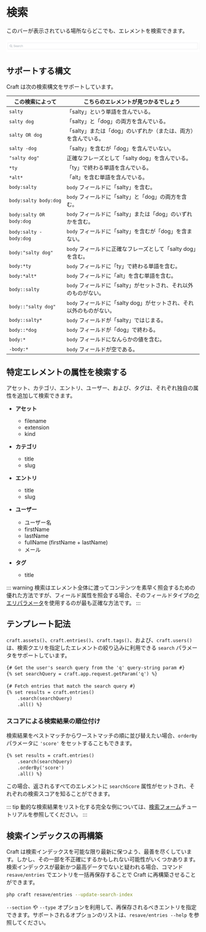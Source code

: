 # 検索

このバーが表示されている場所ならどこでも、エレメントを検索できます。

![検索バー](./images/searching-search-bar.png)

## サポートする構文

Craft は次の検索構文をサポートしています。

この検索によって | こちらのエレメントが見つかるでしょう
-|-
`salty` | 「salty」という単語を含んでいる。
`salty dog` | 「salty」と「dog」の両方を含んでいる。
`salty OR dog` | 「salty」または「dog」のいずれか（または、両方）を含んでいる。
`salty -dog` | 「salty」を含むが「dog」を含んでいない。
`"salty dog"` | 正確なフレーズとして「salty dog」を含んでいる。
`*ty` | 「ty」で終わる単語を含んでいる。
`*alt*` | 「alt」を含む単語を含んでいる。
`body:salty` | `body` フィールドに「salty」を含む。
`body:salty body:dog` | `body` フィールドに「salty」と「dog」の両方を含む。
`body:salty OR body:dog` | `body` フィールドに「salty」または「dog」のいずれかを含む。
`body:salty -body:dog` | `body` フィールドに「salty」を含むが「dog」を含まない。
`body:"salty dog"` | `body` フィールドに正確なフレーズとして「salty dog」を含む。
`body:*ty` | `body` フィールドに「ty」で終わる単語を含む。
`body:*alt*` | `body` フィールドに「alt」を含む単語を含む。
`body::salty` | `body` フィールドに「salty」がセットされ、それ以外のものがない。
`body::"salty dog"` | `body` フィールドに「salty dog」がセットされ、それ以外のものがない。
`body::salty*` | `body` フィールドが「salty」ではじまる。
`body::*dog` | `body` フィールドが「dog」で終わる。
`body:*` | `body` フィールドになんらかの値を含む。
`-body:*` | `body` フィールドが空である。

## 特定エレメントの属性を検索する

アセット、カテゴリ、エントリ、ユーザー、および、タグは、それぞれ独自の属性を追加して検索できます。

* **アセット**

   * filename
   * extension
   * kind

* **カテゴリ**

   * title
   * slug

* **エントリ**

   * title
   * slug

* **ユーザー**

   * ユーザー名
   * firstName
   * lastName
   * fullName (firstName + lastName)
   * メール

* **タグ**

   * title


::: warning
検索はエレメント全体に渡ってコンテンツを素早く照会するための優れた方法ですが、フィールド属性を照会する場合、そのフィールドタイプの[クエリパラメータ](element-queries.md#executing-element-queries)を使用するのが最も正確な方法です。
:::

## テンプレート記法

`craft.assets()`、`craft.entries()`、`craft.tags()`、および、`craft.users()` は、検索クエリを指定したエレメントの絞り込みに利用できる `search` パラメータをサポートしています。

```twig
{# Get the user's search query from the 'q' query-string param #}
{% set searchQuery = craft.app.request.getParam('q') %}

{# Fetch entries that match the search query #}
{% set results = craft.entries()
    .search(searchQuery)
    .all() %}
```

### スコアによる検索結果の順位付け

検索結果をベストマッチからワーストマッチの順に並び替えたい場合、`orderBy` パラメータに `'score'` をセットすることもできます。

```twig
{% set results = craft.entries()
    .search(searchQuery)
    .orderBy('score')
    .all() %}
```

この場合、返されるすべてのエレメントに `searchScore` 属性がセットされ、それぞれの検索スコアを知ることができます。

::: tip
動的な検索結果をリスト化する完全な例については、[検索フォーム](dev/examples/search-form.md)チュートリアルを参照してください。
:::

## 検索インデックスの再構築

Craft は検索インデックスを可能な限り最新に保つよう、最善を尽くしています。しかし、その一部を不正確にするかもしれない可能性がいくつかあります。検索インデックスが最新かつ最高データでないと疑われる場合、コマンド `resave/entries` でエントリを一括再保存することで Craft に再構築させることができます。

```bash
php craft resave/entries --update-search-index
```

`--section` や `--type` オプションを利用して、再保存されるべきエントリを指定できます。サポートされるオプションのリストは、`resave/entries --help` を参照してください。
